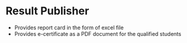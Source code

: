 # Result Publisher
  
  - Provides report card in the form of excel file
  - Provides e-certificate as a PDF document for the qualified students

